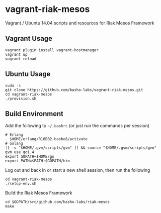 # vagrant-riak-mesos
Vagrant / Ubuntu 14.04 scripts and resources for Riak Mesos Framework

## Vagrant Usage

```
vagrant plugin install vagrant-hostmanager
vagrant up
vagrant reload
```

## Ubuntu Usage

```
sudo -s
git clone https://github.com/basho-labs/vagrant-riak-mesos.git
cd vagrant-riak-mesos
./provision.sh
```

## Build Environment

Add the following to `~/.bashrc` (or just run the commands per session)

```
# Erlang
. $HOME/erlang/R16B02-basho8/activate
# Golang
[[ -s "$HOME/.gvm/scripts/gvm" ]] && source "$HOME/.gvm/scripts/gvm"
gvm use go1.4
export GOPATH=$HOME/go
export PATH=$PATH:$GOPATH/bin
```

Log out and back in or start a new shell session, then run the following

```
cd vagrant-riak-mesos
./setup-env.sh
```

Build the Riak Mesos Framework

```
cd $GOPATH/src/github.com/basho-labs/riak-mesos
make
```